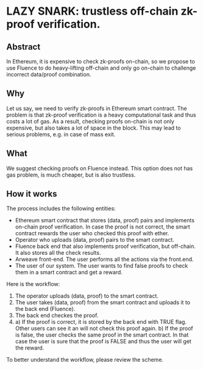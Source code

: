 # LAZY SNARK: trustless off-chain zk-proof verification.
## Abstract
In Ethereum, it is expensive to check zk-proofs on-chain, so we propose to use Fluence to do heavy-lifting off-chain and only go on-chain to challenge incorrect data/proof combination.
## Why
Let us say, we need to verify zk-proofs in Ethereum smart contract. The problem is that zk-proof verification is a heavy computational task and thus costs a lot of gas. As a result, checking proofs on-chain is not only expensive, but also takes a lot of space in the block. This may lead to serious problems, e.g. in case of mass exit.
## What
We suggest checking proofs on Fluence instead. This option does not has gas problem, is much cheaper, but is also trustless.

## How it works
The process includes the following entities:
- Ethereum smart contract that stores (data, proof) pairs and implements on-chain proof verification. In case the proof is not correct, the smart contract rewards the user who checked this proof with ether.
- Operator who uploads (data, proof) pairs to the smart contract.
- Fluence back end that also implements proof verification, but off-chain. It also stores all the check results.
- Arweave front-end. The user performs all the actions via the front.end.
- The user of our system. The user wants to find false proofs to check them in a smart contract and get a reward.

Here is the workflow:
1. The operator uploads (data, proof) to the smart contract.
2. The user takes (data, proof) from the smart contract and uploads it to the back end (Fluence).
3. The back end checkes the proof.
4. a) If the proof is correct, it is stored by the back end with TRUE flag. Other users can see it an will not check this proof again.
   b) If the proof is false, the user checks the same proof in the smart contract. In that case the user is sure that the proof is FALSE and thus the user will get the reward.

To better understand the workflow, please review the scheme.
